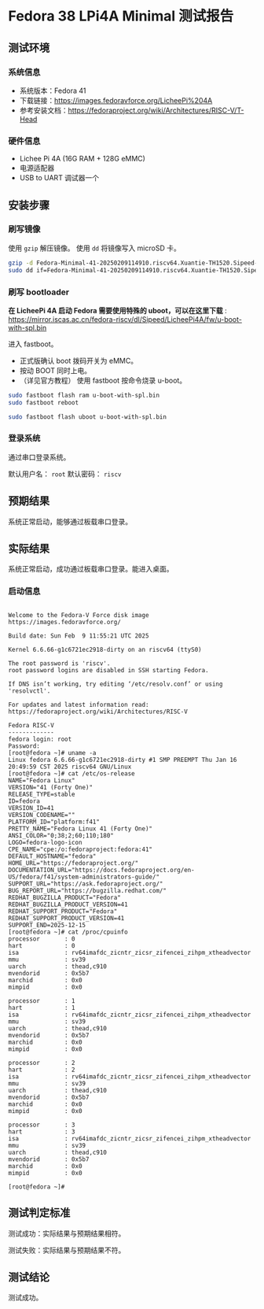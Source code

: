 # Fedora 38 LPi4A Minimal 测试报告

## 测试环境

### 系统信息

- 系统版本：Fedora 41
- 下载链接：https://images.fedoravforce.org/LicheePi%204A
- 参考安装文档：https://fedoraproject.org/wiki/Architectures/RISC-V/T-Head

### 硬件信息

- Lichee Pi 4A (16G RAM + 128G eMMC)
- 电源适配器
- USB to UART 调试器一个

## 安装步骤

### 刷写镜像

使用 `gzip` 解压镜像。
使用 `dd` 将镜像写入 microSD 卡。

```bash
gzip -d Fedora-Minimal-41-20250209114910.riscv64.Xuantie-TH1520.Sipeed-Lichee-Pi-4A.raw.gz 
sudo dd if=Fedora-Minimal-41-20250209114910.riscv64.Xuantie-TH1520.Sipeed-Lichee-Pi-4A.raw of=/dev/<your_device> bs=4M status=progress
```

### 刷写 bootloader

**在 LicheePi 4A 启动 Fedora 需要使用特殊的 uboot，可以在这里下载** :
https://mirror.iscas.ac.cn/fedora-riscv/dl/Sipeed/LicheePi4A/fw/u-boot-with-spl.bin

进入 fastboot。
- 正式版确认 boot 拨码开关为 eMMC。
- 按动 BOOT 同时上电。
- （详见官方教程）
使用 fastboot 按命令烧录 u-boot。

```bash
sudo fastboot flash ram u-boot-with-spl.bin 
sudo fastboot reboot

sudo fastboot flash uboot u-boot-with-spl.bin 
```

### 登录系统

通过串口登录系统。

默认用户名： `root`
默认密码： `riscv`

## 预期结果

系统正常启动，能够通过板载串口登录。

## 实际结果

系统正常启动，成功通过板载串口登录。能进入桌面。

### 启动信息

```log

Welcome to the Fedora-V Force disk image
https://images.fedoravforce.org/

Build date: Sun Feb  9 11:55:21 UTC 2025

Kernel 6.6.66-g1c6721ec2918-dirty on an riscv64 (ttyS0)

The root password is 'riscv'.
root password logins are disabled in SSH starting Fedora.

If DNS isn’t working, try editing ‘/etc/resolv.conf’ or using 'resolvctl'.

For updates and latest information read:
https://fedoraproject.org/wiki/Architectures/RISC-V

Fedora RISC-V
-------------
fedora login: root
Password: 
[root@fedora ~]# uname -a
Linux fedora 6.6.66-g1c6721ec2918-dirty #1 SMP PREEMPT Thu Jan 16 20:49:59 CST 2025 riscv64 GNU/Linux
[root@fedora ~]# cat /etc/os-release 
NAME="Fedora Linux"
VERSION="41 (Forty One)"
RELEASE_TYPE=stable
ID=fedora
VERSION_ID=41
VERSION_CODENAME=""
PLATFORM_ID="platform:f41"
PRETTY_NAME="Fedora Linux 41 (Forty One)"
ANSI_COLOR="0;38;2;60;110;180"
LOGO=fedora-logo-icon
CPE_NAME="cpe:/o:fedoraproject:fedora:41"
DEFAULT_HOSTNAME="fedora"
HOME_URL="https://fedoraproject.org/"
DOCUMENTATION_URL="https://docs.fedoraproject.org/en-US/fedora/f41/system-administrators-guide/"
SUPPORT_URL="https://ask.fedoraproject.org/"
BUG_REPORT_URL="https://bugzilla.redhat.com/"
REDHAT_BUGZILLA_PRODUCT="Fedora"
REDHAT_BUGZILLA_PRODUCT_VERSION=41
REDHAT_SUPPORT_PRODUCT="Fedora"
REDHAT_SUPPORT_PRODUCT_VERSION=41
SUPPORT_END=2025-12-15
[root@fedora ~]# cat /proc/cpuinfo 
processor       : 0
hart            : 0
isa             : rv64imafdc_zicntr_zicsr_zifencei_zihpm_xtheadvector
mmu             : sv39
uarch           : thead,c910
mvendorid       : 0x5b7
marchid         : 0x0
mimpid          : 0x0

processor       : 1
hart            : 1
isa             : rv64imafdc_zicntr_zicsr_zifencei_zihpm_xtheadvector
mmu             : sv39
uarch           : thead,c910
mvendorid       : 0x5b7
marchid         : 0x0
mimpid          : 0x0

processor       : 2
hart            : 2
isa             : rv64imafdc_zicntr_zicsr_zifencei_zihpm_xtheadvector
mmu             : sv39
uarch           : thead,c910
mvendorid       : 0x5b7
marchid         : 0x0
mimpid          : 0x0

processor       : 3
hart            : 3
isa             : rv64imafdc_zicntr_zicsr_zifencei_zihpm_xtheadvector
mmu             : sv39
uarch           : thead,c910
mvendorid       : 0x5b7
marchid         : 0x0
mimpid          : 0x0

[root@fedora ~]# 
```

## 测试判定标准

测试成功：实际结果与预期结果相符。

测试失败：实际结果与预期结果不符。

## 测试结论

测试成功。
